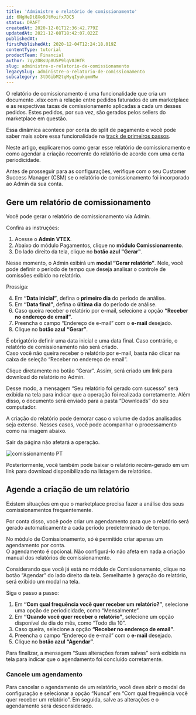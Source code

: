 ```yaml
---
title: 'Administre o relatório de comissionamento'
id: 6NgHeDt8Xo9JtMoifx7DC5
status: DRAFT
createdAt: 2020-12-01T12:36:42.779Z
updatedAt: 2021-12-08T18:42:07.022Z
publishedAt: 
firstPublishedAt: 2020-12-04T12:24:18.019Z
contentType: tutorial
productTeam: Financial
author: 7qy2DBsUp8U5P9lqV0JHfR
slug: administre-o-relatorio-de-comissionamento
legacySlug: administre-o-relatorio-de-comissionamento
subcategory: 3tDGibM2tqMyqIyukqmmMw
---
```


O relatório de comissionamento é uma funcionalidade que cria um documento .xlsx com a relação entre pedidos faturados de um marketplace e as respectivas taxas de comissionamento aplicadas a cada um desses pedidos. Estes pedidos, por sua vez, são gerados pelos sellers do marketplace em questão. 

Essa dinâmica acontece por conta do split de pagamento e você pode saber mais sobre essa funcionalidade na [track de primeiros passos](https://help.vtex.com/pt/tracks/payment-split--1ouDg8q56Kuz1AgtJUY9nv "track de primeiros passos").

Neste artigo, explicaremos como gerar esse relatório de comissionamento e como agendar a criação recorrente do relatório de acordo com uma certa periodicidade.

<div class="alert alert-warning">
Antes de prosseguir para as configurações, verifique com o seu Customer Success Manager (CSM) se o relatório de comissionamento foi incorporado ao Admin da sua conta.
</div>

## Gere um relatório de comissionamento

Você pode gerar o relatório de comissionamento via Admin. 

Confira as instruções:

1. Acesse o __Admin VTEX__.
2. Abaixo do módulo Pagamentos, clique no __módulo Comissionamento__.
3. Do lado direito da tela, clique no __botão azul "Gerar"__.

Nesse momento, o Admin exibirá um __modal “Gerar relatório”__. Nele, você pode definir o período de tempo que deseja analisar o controle de comissões exibido no relatório.

Prossiga:

4. Em __“Data inicial”__, defina o __primeiro dia__ do período de análise.
5. Em __“Data final”__, defina o __última dia__ do período de análise.
6. Caso queira receber o relatório por e-mail, selecione a opção __“Receber no endereço de email”__.
7. Preencha o campo “Endereço de e-mail” com o __e-mail__ desejado.
8. Clique no __botão azul__ __“Gerar”__.

<div class="alert alert-danger">
É obrigatório definir uma data inicial e uma data final. Caso contrário, o relatório de comissionamento não será criado.
</div>

<div class="alert alert-info">
Caso você não queira receber o relatório por e-mail, basta não clicar na caixa de seleção “Receber no endereço de email”. 

Clique diretamente no botão “Gerar”. Assim, será criado um link para download do relatório no Admin.
</div>  

Desse modo, a mensagem “Seu relatório foi gerado com sucesso” será exibida na tela para indicar que a operação foi realizada corretamente. Além disso, o documento será enviado para a pasta “Downloads” do seu computador.  

A criação do relatório pode demorar caso o volume de dados analisados seja extenso. Nesses casos, você pode acompanhar o processamento como na imagem abaixo. 

<div class="alert alert-info">
Sair da página não afetará a operação.
</div>

![comissionamento PT](//images.ctfassets.net/alneenqid6w5/7bWvI8TAgRPvtF4kr00TbC/6a3805d30656ad30c9afae6cb3079fce/comissionamento_PT.png)

Posteriormente, você também pode baixar o relatório recém-gerado em um link para download disponibilizado na listagem de relatórios.  

## Agende a criação de um relatório

Existem situações em que o marketplace precisa fazer a análise dos seus comissionamentos frequentemente. 

Por conta disso, você pode criar um agendamento para que o relatório será gerado automaticamente a cada período predeterminado de tempo.

<div class="alert alert-warning">
No módulo de Comissionamento, só é permitido criar apenas um agendamento por conta.
</div>

<div class="alert alert-info">
O agendamento é opcional. Não configurá-lo não afeta em nada a criação manual dos relatórios de comissionamento.
</div>

Considerando que você já está no módulo de Comissionamento, clique no botão “Agendar” do lado direito da tela. Semelhante à geração do relatório, será exibido um modal na tela.

Siga o passo a passo:

1. Em __“Com qual frequência você quer receber um relatório?”__, selecione uma opção de periodicidade, como “Mensalmente”.
2. Em __“Quando você quer receber o relatório”__, selecione um opção disponível de dia do mês, como “Todo dia 10”.
3. Caso queira, selecione a opção __“Receber no endereço de email”__.
4. Preencha o campo “Endereço de e-mail” com o __e-mail__ desejado.
5. Clique no __botão azul “Agendar”__.

Para finalizar, a mensagem “Suas alterações foram salvas” será exibida na tela para indicar que o agendamento foi concluído corretamente.

### Cancele um agendamento

Para cancelar o agendamento de um relatório, você deve abrir o modal de configuração e selecionar a opção “Nunca” em “Com qual frequência você quer receber um relatório”. Em seguida, salve as alterações e o agendamento será desconsiderado.
